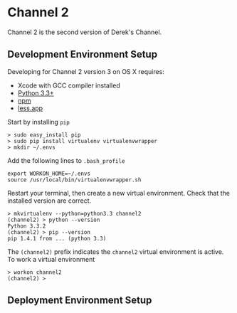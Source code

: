 Channel 2
=========

Channel 2 is the second version of Derek's Channel.

Development Environment Setup
-----------------------------

Developing for Channel 2 version 3 on OS X requires:

* Xcode with GCC compiler installed
* [Python 3.3+](http://www.python.org/)
* [npm](https://npmjs.org/)
* [less.app](http://incident57.com/less/)

Start by installing `pip`

    > sudo easy_install pip
    > sudo pip install virtualenv virtualenvwrapper
    > mkdir ~/.envs

Add the following lines to `.bash_profile`

    export WORKON_HOME=~/.envs
    source /usr/local/bin/virtualenvwrapper.sh

Restart your terminal, then create a new virtual environment. Check that the installed version are correct.

    > mkvirtualenv --python=python3.3 channel2
    (channel2) > python --version
    Python 3.3.2
    (channel2) > pip --version
    pip 1.4.1 from ... (python 3.3)

The `(channel2)` prefix indicates the `channel2` virtual environment is active. To work a virtual environment

    > workon channel2
    (channel2) >

Deployment Environment Setup
----------------------------


